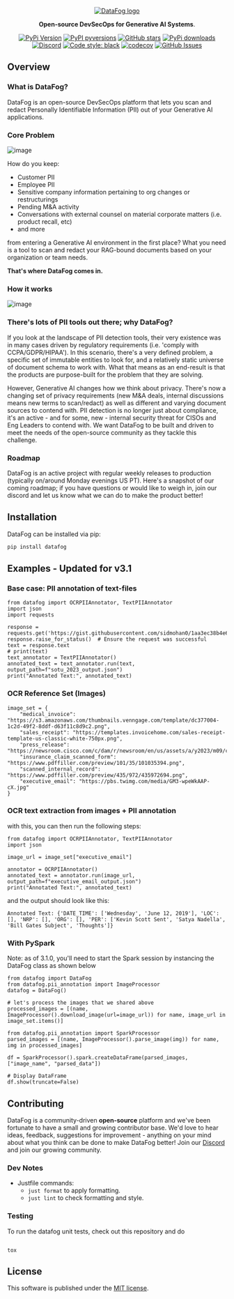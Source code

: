<p align="center">
  <a href="https://www.datafog.ai"><img src="public/colorlogo.png" alt="DataFog logo"></a>
</p>

<p align="center">
    <b>Open-source DevSecOps for Generative AI Systems</b>. <br />
</p>

<p align="center">
  <a href="https://pypi.org/project/datafog/"><img src="https://img.shields.io/pypi/v/datafog.svg?style=flat-square" alt="PyPi Version"></a>
  <a href="https://pypi.org/project/datafog/"><img src="https://img.shields.io/pypi/pyversions/datafog.svg?style=flat-square" alt="PyPI pyversions"></a>
  <a href="https://github.com/datafog/datafog-python"><img src="https://img.shields.io/github/stars/datafog/datafog-python.svg?style=flat-square&logo=github&label=Stars&logoColor=white" alt="GitHub stars"></a>
  <a href="https://pypistats.org/packages/datafog"><img src="https://img.shields.io/pypi/dm/datafog.svg?style=flat-square" alt="PyPi downloads"></a>
  <a href="https://discord.gg/bzDth394R4"><img src="https://img.shields.io/discord/1173803135341449227?style=flat" alt="Discord"></a>
  <a href="https://github.com/psf/black"><img src="https://img.shields.io/badge/code%20style-black-000000.svg?style=flat-square" alt="Code style: black"></a>
  <a href="https://codecov.io/gh/datafog/datafog-python"><img src="https://img.shields.io/codecov/c/github/datafog/datafog-python.svg?style=flat-square" alt="codecov"></a>
  <a href="https://github.com/datafog/datafog-python/issues"><img src="https://img.shields.io/github/issues/datafog/datafog-python.svg?style=flat-square" alt="GitHub Issues"></a>
</p>

## Overview

### What is DataFog?

DataFog is an open-source DevSecOps platform that lets you scan and redact Personally Identifiable Information (PII) out of your Generative AI applications.

### Core Problem

![image](https://github.com/DataFog/datafog-python/assets/61345237/57fba4e5-21cc-458f-ac6a-6fbbb70a8de1)

How do you keep:

- Customer PII
- Employee PII
- Sensitive company information pertaining to org changes or restructurings
- Pending M&A activity
- Conversations with external counsel on material corporate matters (i.e. product recall, etc)
- and more

from entering a Generative AI environment in the first place? What you need is a tool to scan and redact your RAG-bound documents based on your organization or team needs.

**That's where DataFog comes in.**

### How it works

![image](https://github.com/DataFog/datafog-python/assets/61345237/91f4634a-8a9f-4621-81bc-09930feda78a)

### There's lots of PII tools out there; why DataFog?

If you look at the landscape of PII detection tools, their very existence was in many cases driven by regulatory requirements (i.e. 'comply with CCPA/GDPR/HIPAA').
In this scenario, there's a very defined problem, a specific set of immutable entities to look for, and a relatively static universe of document schema to work with. What that means as an end-result is that the products
are purpose-built for the problem that they are solving.

However, Generative AI changes how we think about privacy. There's now a changing set of privacy requirements (new M&A deals, internal discussions means new terms to scan/redact) as well as different and varying document sources to contend with. PII detection is no longer just about compliance, it's an active - and for some, new - internal security threat for CISOs and Eng Leaders to contend with. We want DataFog to be built and driven to meet the needs of the open-source community as they tackle this challenge.

### Roadmap

DataFog is an active project with regular weekly releases to production (typically on/around Monday evenings US PT). Here's a snapshot of our coming roadmap; if you have questions or would like to weigh in, join our discord and let us know what we can do to make the product better!

## Installation

DataFog can be installed via pip:

```bash
pip install datafog
```

## Examples - Updated for v3.1

### Base case: PII annotation of text-files

```
from datafog import OCRPIIAnnotator, TextPIIAnnotator
import json
import requests

response = requests.get('https://gist.githubusercontent.com/sidmohan0/1aa3ec38b4e6594d3c34b113f2e0962d/raw/42e57146197be0f85a5901cd1dcdd9ad15b31bab/sotu_2023.txt')
response.raise_for_status()  # Ensure the request was successful
text = response.text
# print(text)
text_annotator = TextPIIAnnotator()
annotated_text = text_annotator.run(text, output_path=f"sotu_2023_output.json")
print("Annotated Text:", annotated_text)
```

### OCR Reference Set (Images)

```
image_set = {
    "medical_invoice": "https://s3.amazonaws.com/thumbnails.venngage.com/template/dc377004-1c2d-49f2-8ddf-d63f11c8d9c2.png",
    "sales_receipt": "https://templates.invoicehome.com/sales-receipt-template-us-classic-white-750px.png",
    "press_release": "https://newsroom.cisco.com/c/dam/r/newsroom/en/us/assets/a/y2023/m09/cisco_splunk_1200x675_v3.png",
    "insurance_claim_scanned_form": "https://www.pdffiller.com/preview/101/35/101035394.png",
    "scanned_internal_record": "https://www.pdffiller.com/preview/435/972/435972694.png",
    "executive_email": "https://pbs.twimg.com/media/GM3-wpeWkAAP-cX.jpg"
}

```

### OCR text extraction from images + PII annotation

with this, you can then run the following steps:

```
from datafog import OCRPIIAnnotator, TextPIIAnnotator
import json

image_url = image_set["executive_email"]

annotator = OCRPIIAnnotator()
annotated_text = annotator.run(image_url, output_path=f"executive_email_output.json")
print("Annotated Text:", annotated_text)

```

and the output should look like this:

```
Annotated Text: {'DATE_TIME': ['Wednesday', 'June 12, 2019'], 'LOC': [], 'NRP': [], 'ORG': [], 'PER': ['Kevin Scott Sent', 'Satya Nadella', 'Bill Gates Subject', 'Thoughts']}

```

### With PySpark

Note: as of 3.1.0, you'll need to start the Spark session by instancing the DataFog class as shown below

```
from datafog import DataFog
from datafog.pii_annotation import ImageProcessor
datafog = DataFog()

# let's process the images that we shared above
processed_images = [(name, ImageProcessor().download_image(url=image_url)) for name, image_url in image_set.items()]

from datafog.pii_annotation import SparkProcessor
parsed_images = [(name, ImageProcessor().parse_image(img)) for name, img in processed_images]

df = SparkProcessor().spark.createDataFrame(parsed_images, ["image_name", "parsed_data"])

# Display DataFrame
df.show(truncate=False)

```

## Contributing

DataFog is a community-driven **open-source** platform and we've been fortunate to have a small and growing contributor base. We'd love to hear ideas, feedback, suggestions for improvement - anything on your mind about what you think can be done to make DataFog better! Join our [Discord](https://discord.gg/bzDth394R4) and join our growing community.

### Dev Notes

- Justfile commands:
  - `just format` to apply formatting.
  - `just lint` to check formatting and style.

### Testing

To run the datafog unit tests, check out this repository and do

```

tox

```

## License

This software is published under the [MIT
license](https://en.wikipedia.org/wiki/MIT_License).
